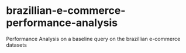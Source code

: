 # brazillian-e-commerce-performance-analysis
Performance Analysis on a baseline query on the brazillian e-commerce datasets
